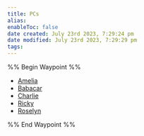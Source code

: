 ```yaml
---
title: PCs
alias: 
enableToc: false
date created: July 23rd 2023, 7:29:24 pm
date modified: July 23rd 2023, 7:29:29 pm
tags: 
---
```

%% Begin Waypoint %%
- [Amelia](./Amelia.md)
- [Babacar](./Babacar.md)
- [Charlie](./Charlie.md)
- [Ricky](./Ricky.md)
- [Roselyn](./Roselyn.md)

%% End Waypoint %%
